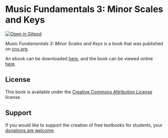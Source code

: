 # Music Fundamentals 3: Minor Scales and Keys

[![Open in Gitpod](https://gitpod.io/button/open-in-gitpod.svg)](https://gitpod.io/from-referrer/)

_Music Fundamentals 3: Minor Scales and Keys_ is a book that was published on [cnx.org](https://cnx.org/).

An ebook can be downloaded [here](https://github.com/cnx-user-books/cnxbook-music-fundamentals-3-minor-scales-and-keys/releases/latest), and the book can be viewed online [here](https://github.com/cnx-user-books/cnxbook-music-fundamentals-3-minor-scales-and-keys/releases/latest).

## License
This book is available under the [Creative Commons Attribution License](./LICENSE) license.

## Support
If you would like to support the creation of free textbooks for students, your [donations are welcome](https://riceconnect.rice.edu/donation/support-openstax-banner).
